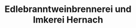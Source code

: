 ---
title: "Edlebranntweinbrennerei und Imkerei Hernach"
url: /oberhaag/edlebranntweinbrennerei-und-imkerei-hernach/
shop: Hofladen
---